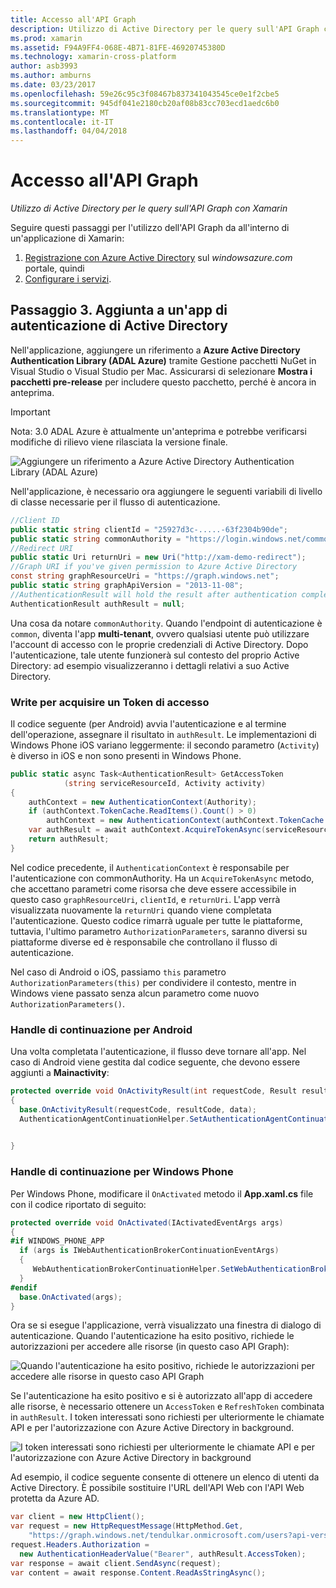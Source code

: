 ```yaml
---
title: Accesso all'API Graph
description: Utilizzo di Active Directory per le query sull'API Graph con Xamarin
ms.prod: xamarin
ms.assetid: F94A9FF4-068E-4B71-81FE-46920745380D
ms.technology: xamarin-cross-platform
author: asb3993
ms.author: amburns
ms.date: 03/23/2017
ms.openlocfilehash: 59e26c95c3f08467b837341043545ce0e1f2cbe5
ms.sourcegitcommit: 945df041e2180cb20af08b83cc703ecd1aedc6b0
ms.translationtype: MT
ms.contentlocale: it-IT
ms.lasthandoff: 04/04/2018
---
```

# <a name="accessing-the-graph-api"></a>Accesso all'API Graph

_Utilizzo di Active Directory per le query sull'API Graph con Xamarin_

Seguire questi passaggi per l'utilizzo dell'API Graph da all'interno di un'applicazione di Xamarin:

1. [Registrazione con Azure Active Directory](~/cross-platform/data-cloud/active-directory/get-started/register.md) sul *windowsazure.com* portale, quindi
2. [Configurare i servizi](~/cross-platform/data-cloud/active-directory/get-started/configure.md).

## <a name="step-3-adding-active-directory-authentication-to-an-app"></a>Passaggio 3. Aggiunta a un'app di autenticazione di Active Directory

Nell'applicazione, aggiungere un riferimento a **Azure Active Directory Authentication Library (ADAL Azure)** tramite Gestione pacchetti NuGet in Visual Studio o Visual Studio per Mac.
Assicurarsi di selezionare **Mostra i pacchetti pre-release** per includere questo pacchetto, perché è ancora in anteprima.

> [!IMPORTANT]
> Nota: 3.0 ADAL Azure è attualmente un'anteprima e potrebbe verificarsi modifiche di rilievo viene rilasciata la versione finale. 


![](graph-images/06.-adal-nuget-package.jpg "Aggiungere un riferimento a Azure Active Directory Authentication Library (ADAL Azure)")

Nell'applicazione, è necessario ora aggiungere le seguenti variabili di livello di classe necessarie per il flusso di autenticazione.

```csharp
//Client ID
public static string clientId = "25927d3c-.....-63f2304b90de";
public static string commonAuthority = "https://login.windows.net/common"
//Redirect URI
public static Uri returnUri = new Uri("http://xam-demo-redirect");
//Graph URI if you've given permission to Azure Active Directory
const string graphResourceUri = "https://graph.windows.net";
public static string graphApiVersion = "2013-11-08";
//AuthenticationResult will hold the result after authentication completes
AuthenticationResult authResult = null;
```

Una cosa da notare `commonAuthority`. Quando l'endpoint di autenticazione è `common`, diventa l'app **multi-tenant**, ovvero qualsiasi utente può utilizzare l'account di accesso con le proprie credenziali di Active Directory. Dopo l'autenticazione, tale utente funzionerà sul contesto del proprio Active Directory: ad esempio visualizzeranno i dettagli relativi a suo Active Directory.

### <a name="write-method-to-acquire-access-token"></a>Write per acquisire un Token di accesso

Il codice seguente (per Android) avvia l'autenticazione e al termine dell'operazione, assegnare il risultato in `authResult`. Le implementazioni di Windows Phone iOS variano leggermente: il secondo parametro (`Activity`) è diverso in iOS e non sono presenti in Windows Phone.

```csharp
public static async Task<AuthenticationResult> GetAccessToken
            (string serviceResourceId, Activity activity)
{
    authContext = new AuthenticationContext(Authority);
    if (authContext.TokenCache.ReadItems().Count() > 0)
        authContext = new AuthenticationContext(authContext.TokenCache.ReadItems().First().Authority);
    var authResult = await authContext.AcquireTokenAsync(serviceResourceId, clientId, returnUri, new AuthorizationParameters(activity));
    return authResult;
}  
```

Nel codice precedente, il `AuthenticationContext` è responsabile per l'autenticazione con commonAuthority. Ha un `AcquireTokenAsync` metodo, che accettano parametri come risorsa che deve essere accessibile in questo caso `graphResourceUri`, `clientId`, e `returnUri`. L'app verrà visualizzata nuovamente la `returnUri` quando viene completata l'autenticazione. Questo codice rimarrà uguale per tutte le piattaforme, tuttavia, l'ultimo parametro `AuthorizationParameters`, saranno diversi su piattaforme diverse ed è responsabile che controllano il flusso di autenticazione.

Nel caso di Android o iOS, passiamo `this` parametro `AuthorizationParameters(this)` per condividere il contesto, mentre in Windows viene passato senza alcun parametro come nuovo `AuthorizationParameters()`.

### <a name="handle-continuation-for-android"></a>Handle di continuazione per Android

Una volta completata l'autenticazione, il flusso deve tornare all'app. Nel caso di Android viene gestita dal codice seguente, che devono essere aggiunti a **Mainactivity**:


```csharp
protected override void OnActivityResult(int requestCode, Result resultCode, Intent data)
{
  base.OnActivityResult(requestCode, resultCode, data);
  AuthenticationAgentContinuationHelper.SetAuthenticationAgentContinuationEventArgs(requestCode, resultCode, data);

    
}
```

### <a name="handle-continuation-for-windows-phone"></a>Handle di continuazione per Windows Phone

Per Windows Phone, modificare il `OnActivated` metodo il **App.xaml.cs** file con il codice riportato di seguito:

```csharp
protected override void OnActivated(IActivatedEventArgs args)
{
#if WINDOWS_PHONE_APP
  if (args is IWebAuthenticationBrokerContinuationEventArgs)
  {
     WebAuthenticationBrokerContinuationHelper.SetWebAuthenticationBrokerContinuationEventArgs(args as IWebAuthenticationBrokerContinuationEventArgs);
  }
#endif
  base.OnActivated(args);
}
```

Ora se si esegue l'applicazione, verrà visualizzato una finestra di dialogo di autenticazione.
Quando l'autenticazione ha esito positivo, richiede le autorizzazioni per accedere alle risorse (in questo caso API Graph):

![](graph-images/08.-authentication-flow.jpg "Quando l'autenticazione ha esito positivo, richiede le autorizzazioni per accedere alle risorse in questo caso API Graph")

Se l'autenticazione ha esito positivo e si è autorizzato all'app di accedere alle risorse, è necessario ottenere un `AccessToken` e `RefreshToken` combinata in `authResult`. I token interessati sono richiesti per ulteriormente le chiamate API e per l'autorizzazione con Azure Active Directory in background.

![](graph-images/07.-access-token-for-authentication.jpg "I token interessati sono richiesti per ulteriormente le chiamate API e per l'autorizzazione con Azure Active Directory in background")

Ad esempio, il codice seguente consente di ottenere un elenco di utenti da Active Directory. È possibile sostituire l'URL dell'API Web con l'API Web protetta da Azure AD.

```csharp
var client = new HttpClient();
var request = new HttpRequestMessage(HttpMethod.Get,
    "https://graph.windows.net/tendulkar.onmicrosoft.com/users?api-version=2013-04-05");
request.Headers.Authorization =
  new AuthenticationHeaderValue("Bearer", authResult.AccessToken);
var response = await client.SendAsync(request);
var content = await response.Content.ReadAsStringAsync();
```

